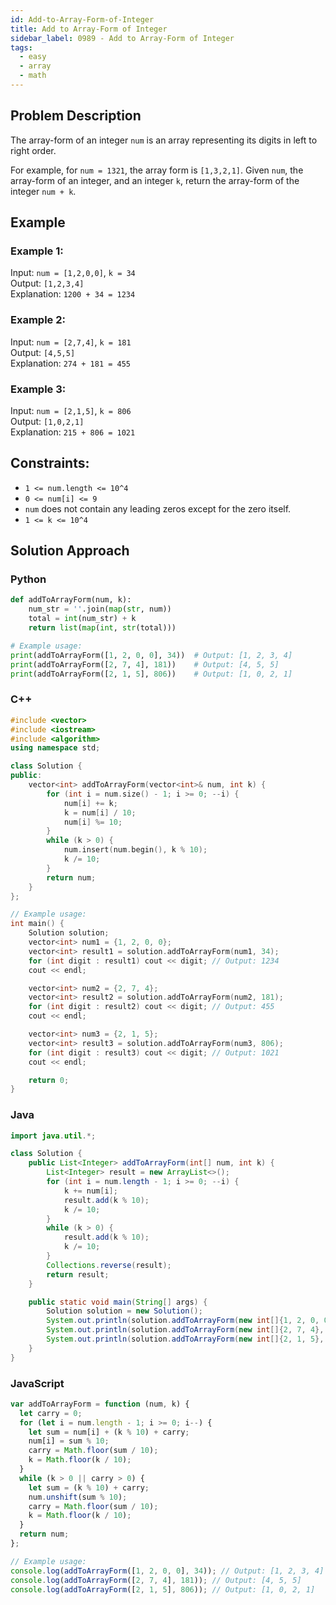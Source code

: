 ```yaml
---
id: Add-to-Array-Form-of-Integer
title: Add to Array-Form of Integer
sidebar_label: 0989 - Add to Array-Form of Integer
tags:
  - easy
  - array
  - math
---
```


## Problem Description

The array-form of an integer `num` is an array representing its digits in left to right order.

For example, for `num = 1321`, the array form is `[1,3,2,1]`. Given `num`, the array-form of an integer, and an integer `k`, return the array-form of the integer `num + k`.

## Example

### Example 1:

Input: `num = [1,2,0,0]`, `k = 34`  
Output: `[1,2,3,4]`  
Explanation: `1200 + 34 = 1234`

### Example 2:

Input: `num = [2,7,4]`, `k = 181`  
Output: `[4,5,5]`  
Explanation: `274 + 181 = 455`

### Example 3:

Input: `num = [2,1,5]`, `k = 806`  
Output: `[1,0,2,1]`  
Explanation: `215 + 806 = 1021`

## Constraints:

- `1 <= num.length <= 10^4`
- `0 <= num[i] <= 9`
- `num` does not contain any leading zeros except for the zero itself.
- `1 <= k <= 10^4`

## Solution Approach

### Python

```python
def addToArrayForm(num, k):
    num_str = ''.join(map(str, num))
    total = int(num_str) + k
    return list(map(int, str(total)))

# Example usage:
print(addToArrayForm([1, 2, 0, 0], 34))  # Output: [1, 2, 3, 4]
print(addToArrayForm([2, 7, 4], 181))    # Output: [4, 5, 5]
print(addToArrayForm([2, 1, 5], 806))    # Output: [1, 0, 2, 1]
```

### C++

```cpp
#include <vector>
#include <iostream>
#include <algorithm>
using namespace std;

class Solution {
public:
    vector<int> addToArrayForm(vector<int>& num, int k) {
        for (int i = num.size() - 1; i >= 0; --i) {
            num[i] += k;
            k = num[i] / 10;
            num[i] %= 10;
        }
        while (k > 0) {
            num.insert(num.begin(), k % 10);
            k /= 10;
        }
        return num;
    }
};

// Example usage:
int main() {
    Solution solution;
    vector<int> num1 = {1, 2, 0, 0};
    vector<int> result1 = solution.addToArrayForm(num1, 34);
    for (int digit : result1) cout << digit; // Output: 1234
    cout << endl;

    vector<int> num2 = {2, 7, 4};
    vector<int> result2 = solution.addToArrayForm(num2, 181);
    for (int digit : result2) cout << digit; // Output: 455
    cout << endl;

    vector<int> num3 = {2, 1, 5};
    vector<int> result3 = solution.addToArrayForm(num3, 806);
    for (int digit : result3) cout << digit; // Output: 1021
    cout << endl;

    return 0;
}
```

### Java

```java
import java.util.*;

class Solution {
    public List<Integer> addToArrayForm(int[] num, int k) {
        List<Integer> result = new ArrayList<>();
        for (int i = num.length - 1; i >= 0; --i) {
            k += num[i];
            result.add(k % 10);
            k /= 10;
        }
        while (k > 0) {
            result.add(k % 10);
            k /= 10;
        }
        Collections.reverse(result);
        return result;
    }

    public static void main(String[] args) {
        Solution solution = new Solution();
        System.out.println(solution.addToArrayForm(new int[]{1, 2, 0, 0}, 34)); // Output: [1, 2, 3, 4]
        System.out.println(solution.addToArrayForm(new int[]{2, 7, 4}, 181));   // Output: [4, 5, 5]
        System.out.println(solution.addToArrayForm(new int[]{2, 1, 5}, 806));   // Output: [1, 0, 2, 1]
    }
}
```

### JavaScript

```javascript
var addToArrayForm = function (num, k) {
  let carry = 0;
  for (let i = num.length - 1; i >= 0; i--) {
    let sum = num[i] + (k % 10) + carry;
    num[i] = sum % 10;
    carry = Math.floor(sum / 10);
    k = Math.floor(k / 10);
  }
  while (k > 0 || carry > 0) {
    let sum = (k % 10) + carry;
    num.unshift(sum % 10);
    carry = Math.floor(sum / 10);
    k = Math.floor(k / 10);
  }
  return num;
};

// Example usage:
console.log(addToArrayForm([1, 2, 0, 0], 34)); // Output: [1, 2, 3, 4]
console.log(addToArrayForm([2, 7, 4], 181)); // Output: [4, 5, 5]
console.log(addToArrayForm([2, 1, 5], 806)); // Output: [1, 0, 2, 1]
```
